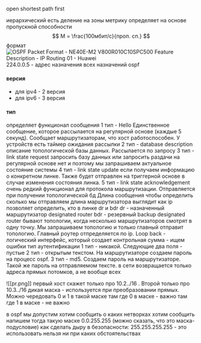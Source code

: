 open shortest path first

иерархический
есть деление на зоны
метрику определяет на основе пропускной способности
$$
M = \frac{100мбит/c}{проп. сп.}
$$
формат ![OSPF Packet Format - NE40E-M2 V800R010C10SPC500 Feature Description - IP  Routing 01 - Huawei](https://download.huawei.com/mdl/image/download?uuid=5ca5896ee7334ad08a6d1d99b612bcd8)
224.0.0.5 - адрес назначения всех назначений ospf
#### версия
* для ipv4 - 2 версия
* для ipv6 - 3 версия
#### тип
определяет функционал сообщения 
1 тип - Hello 
	Eдинственное сообщение, которое рассылается на регулярной основе (каждые 5 секунд). Сообщает маршрутизаторам, что хост работоспособен. У устройств есть таймер ожидания рассылки
2 тип - database description 
	описание топологической базы данных. Рассылается по запросу
3 тип - link state request 
	запросить базу данных или запросить раздачи на регулярной основе нет и поэтому мы запрашиваем актуальное состояние системы
4 тип - link state update 
	если получаем информацию о конкретном линке. Также будет отправлен на триггерной основе в случае изменения состояния линка.
5 тип - link state acknowledgement 
очень редкий функционал для протокола маршрутизации. Отправляется при получении топологической бд 
Длина сообщения
чтобы определить сколько мы отправляем 
длина маршрутизатора выглядит как ip 
позволяет определить, кто в линке dr и bdr
dr - назначенный маршрутизатор designated router 
bdr - резервный backup designated router
бывают топологии, когда несколько маршрутизаторов смотрят в одну точку. Мы запрашиваем топологию и только главный отправит топологию. Главный роутер отпределяется по ip. Loop back - логический интерфейс, который создает
контрольная сумма - ищем ошибки
тип аутентификации
1 тип - никакой. Следующие два поля - пустые
2 тип - открытым текстом. На маршрутизаторе создаем пароль на процесс ospf.
3 тип - md5. Создаем пароль на маршрутизаторе. Такой же пароль на отправляемом тексте.
в сети возвращается только адреса прямых потомков, а не вообще всех


![[pr.png]]
первый хост скажет только про 10.2../16 . Второй только про 10.3../16
дикая маска - используется при преобразовании прямых. Можно чередовать 0 и 1 в такой маске
там где 0 в маске - важно
там где 1 в маске - не важно

в ospf мы допустим хотим сообщить о каких нетворках хотим сообщить
напишем тогда такую маске 0.0.255.255 (можно сказать, что это маска-подусловие)
как сделать дыру в безопасности: 
255.255.255.255 - это использовать нельзя ни при каких обстоятельствах
